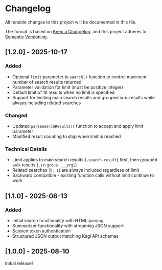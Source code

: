 # Changelog

All notable changes to this project will be documented in this file.

The format is based on [Keep a Changelog](https://keepachangelog.com/en/1.0.0/), and this project adheres to [Semantic Versioning](https://semver.org/spec/v2.0.0.html).

## [1.2.0] - 2025-10-17

### Added

- Optional `limit` parameter to `search()` function to control maximum number of search results returned
- Parameter validation for limit (must be positive integer)
- Default limit of 10 results when no limit is specified
- Support for limiting main search results and grouped sub-results while always including related searches

### Changed

- Updated `parseSearchResults()` function to accept and apply limit parameter
- Modified result counting to stop when limit is reached

### Technical Details

- Limit applies to main search results (`.search-result`) first, then grouped sub-results (`.sr-group .__srgi`)
- Related searches (`t: 1`) are always included regardless of limit
- Backward compatible - existing function calls without limit continue to work

## [1.1.0] - 2025-08-13

### Added

- Initial search functionality with HTML parsing
- Summarizer functionality with streaming JSON support
- Session token authentication
- Structured JSON output matching Kagi API schemas

## [1.0.0] - 2025-08-10

Initial release!
